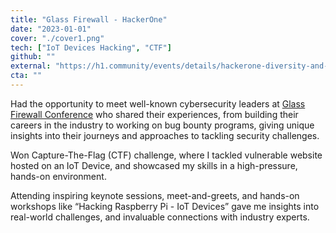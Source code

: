 ```yaml
---
title: "Glass Firewall - HackerOne"
date: "2023-01-01"
cover: "./cover1.png"
tech: ["IoT Devices Hacking", "CTF"]
github: ""
external: "https://h1.community/events/details/hackerone-diversity-and-inclusion-di-presents-glass-firewall-conference-breaking-bytes-and-barriers/"
cta: ""
---
```


Had the opportunity to meet well-known cybersecurity leaders at [Glass Firewall Conference](#) who shared their experiences, from building their careers in the industry to working on bug bounty programs, giving unique insights into their journeys and approaches to tackling security challenges.

Won Capture-The-Flag (CTF) challenge, where I tackled vulnerable website hosted on an IoT Device, and showcased my skills in a high-pressure, hands-on environment.

Attending inspiring keynote sessions, meet-and-greets, and hands-on workshops like “Hacking Raspberry Pi - IoT Devices” gave me insights into real-world challenges, and invaluable connections with industry experts.